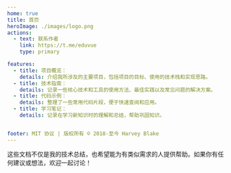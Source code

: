 ```yaml
---
home: true
title: 首页
heroImage: ./images/logo.png
actions:
  - text: 联系作者
    link: https://t.me/eduvue
    type: primary

features:
  - title: 项目概览：
    details: 介绍我所涉及的主要项目，包括项目的目标、使用的技术栈和实现思路。
  - title: 技术指南：
    details: 记录一些核心技术和工具的使用方法、最佳实践以及常见问题的解决方案。
  - title: 代码示例：
    details: 整理了一些常用代码片段，便于快速查阅和应用。
  - title: 学习笔记：
    details: 记录在学习新知识时的理解和总结，帮助巩固知识。


footer: MIT 协议 | 版权所有 © 2018-至今 Harvey Blake
---
```


这些文档不仅是我的技术总结，也希望能为有类似需求的人提供帮助。如果你有任何建议或想法，欢迎一起讨论！


